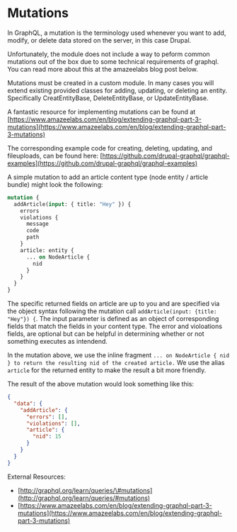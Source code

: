# Mutations

In GraphQL, a mutation is the terminology used whenever you want to add, modify, or delete data stored on the server, in this case Drupal.

Unfortunately, the module does not include a way to peform common mutations out of the box due to some technical requirements of graphql. You can read more about this at the amazeelabs blog post below.

Mutations must be created in a custom module. In many cases you will extend existing provided classes for adding, updating, or deleting an entity. Specifically CreatEntityBase, DeleteEntityBase, or UpdateEntityBase.

A fantastic resource for implementing mutations can be found at [https://www.amazeelabs.com/en/blog/extending-graphql-part-3-mutations](https://www.amazeelabs.com/en/blog/extending-graphql-part-3-mutations)

The corresponding example code for creating, deleting, updating, and fileuploads, can be found here: [https://github.com/drupal-graphql/graphql-examples](https://github.com/drupal-graphql/graphql-examples)

A simple mutation to add an article content type \(node entity / article bundle\) might look the following:

```graphql
mutation {
  addArticle(input: { title: "Hey" }) {
    errors
    violations {
      message
      code
      path
    }
    article: entity {
      ... on NodeArticle {
        nid
      }
    }
  }
}
```

The specific returned fields on article are up to you and are specified via the object syntax following the mutation call `addArticle(input: {title: "Hey"}) {`. The input parameter is defined as an object of corresponding fields that match the fields in your content type. The error and violoations fields, are optional but can be helpful in determining whether or not something executes as intendend.

In the mutation above, we use the inline fragment `... on NodeArticle { nid } to return the resulting nid of the created article.` We use the alias `article` for the returned entity to make the result a bit more friendly.

The result of the above mutation would look something like this:

```json
{
  "data": {
    "addArticle": {
      "errors": [],
      "violations": [],
      "article": {
        "nid": 15
      }
    }
  }
}
```

External Resources:

- [http://graphql.org/learn/queries/\#mutations](http://graphql.org/learn/queries/#mutations)
- [https://www.amazeelabs.com/en/blog/extending-graphql-part-3-mutations](https://www.amazeelabs.com/en/blog/extending-graphql-part-3-mutations)
